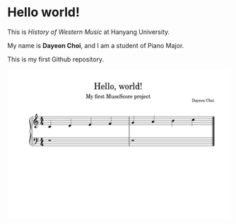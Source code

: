 # Hello world!

This is *History of Western Music* at Hanyang University.

My name is **Dayeon Choi**, and I am a student of Piano Major.

This is my first Github repository.

<img src="hello-world.png">
